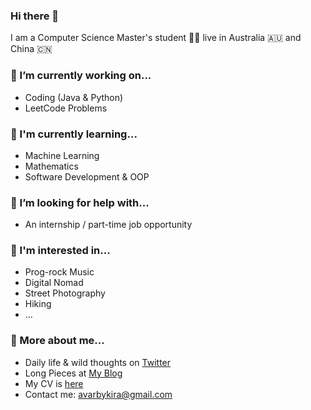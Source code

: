 ### Hi there 👋

I am a Computer Science Master's student 👨‍💻 live in Australia 🇦🇺 and China 🇨🇳

### 🔧 I’m currently working on...

- Coding (Java & Python) 
- LeetCode Problems 

### 🌱 I'm currently learning...

- Machine Learning 
- Mathematics 
- Software Development & OOP 

### 🤔 I’m looking for help with...

- An internship / part-time job opportunity 

### 🎸 I'm interested in...

- Prog-rock Music 
- Digital Nomad 
- Street Photography 
- Hiking 
- ...

### 🔗 More about me...

- Daily life & wild thoughts on [Twitter](https://twitter.com/AvarbyKira) 
- Long Pieces at [My Blog](https://avarbykira.github.io) 
- My CV is [here](https://avarbykira.github.io/about/) 
- Contact me: avarbykira@gmail.com 
